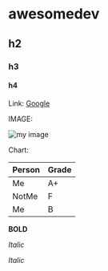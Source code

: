 # awesomedev
## h2
### h3
#### h4

Link:
[Google](https://www.google.com)

IMAGE:

![my image](.image/flower.jpeg)

Chart:

| Person | Grade |
| ------ | ----- |
| Me     | A+    |
| NotMe  | F     |
| Me     | B     |

**BOLD**

*Italic*

_Italic_

